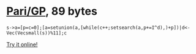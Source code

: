 # [Pari/GP], 89 bytes

    s->a=[p=c=0];[a=setunion(a,[while(c++;setsearch(a,p+=I^d),)+p])|d<-Vec(Vecsmall(s))%11];c

[Try it online!][TIO-kx5ku2bg]

[Pari/GP]: http://pari.math.u-bordeaux.fr/
[TIO-kx5ku2bg]: https://tio.run/##LYrBCsMgGINfRYSBosJ6bvW@F9hFLIi1q@C6n9o5Bnt3p@sSAslHwG5B3KDMSJYklJUapJNn02srk9@fa3isxHL9WkL0xDHWV5q83dxSMTB5GSfKKQNDP9Mgrt6RmnS3MZJE6anrTO@KBYhvkpBQCLaw7rXiNjCa24sjjfN4GHOER5WHmlbVT8OhP8g5t2Fo@QI "Pari/GP – Try It Online"